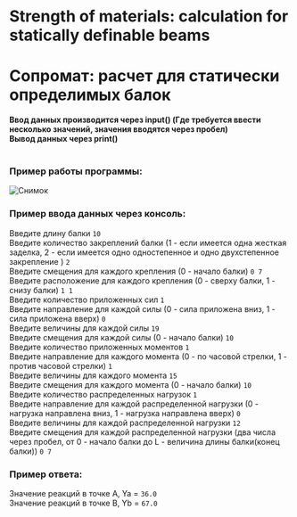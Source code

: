 # Strength of materials: calculation for statically definable beams
# Сопромат: расчет для статически определимых балок

**Ввод данных производится через input() (Где требуется ввести несколько значений, значения вводятся через пробел)**<br>
**Вывод данных через print()**<br><br>
### Пример работы программы:<br>

![Снимок](https://user-images.githubusercontent.com/84970248/144568401-7ed37993-4ede-4772-8872-344bbd929c9c.JPG)

### Пример ввода данных через консоль:<br>

Введите длину балки `10`<br>
Введите количество закреплений балки (1 - если имеется одна жесткая заделка, 2 - если имеется одно одностепенное и одно двухстепенное закрепление ) `2`<br>
Введите смещения для каждого крепления (0 - начало балки) `0 7`<br>
Введите расположение для каждого крепления (0 - сверху балки, 1 - снизу балки) `1 1`<br>
Введите количество приложенных сил `1`<br>
Введите направление для каждой силы (0 - сила приложена вниз, 1 - сила приложена вверх) `0`<br>
Введите величины для каждой силы `19`<br>
Введите смещения для каждой силы (0 - начало балки) `10`<br>
Введите количество приложенных моментов `1`<br>
Введите направление для каждого момента (0 - по часовой стрелки, 1 - против часовой стрелки) `1`<br>
Введите величины для каждого момента `15`<br>
Введите смещения для каждого момента (0 - начало балки) `10`<br>
Введите количество распределенных нагрузок `1`<br>
Введите направление для каждой распределенной нагрузки (0 - нагрузка направлена вниз, 1 - нагрузка направлена вверх) `0`<br>
Введите величины для каждой распределенной нагрузки `12`<br>
Введите смещения для каждой распределенной нагрузки (два числа через пробел, от 0 - начало балки до L - величина длины балки(конец балки)) `0 7`<br>

### Пример ответа:<br>

Значение реакций в точке А, Ya = `36.0`<br>
Значение реакций в точке B, Yb = `67.0`<br>





